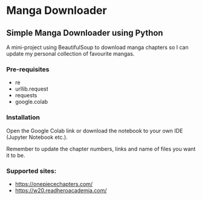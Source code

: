 # Manga Downloader
## Simple Manga Downloader using Python
A mini-project using BeautifulSoup to download manga chapters so I can update my personal collection of favourite mangas.

### Pre-requisites
- re
- urllib.request
- requests
- google.colab

### Installation
Open the Google Colab link or download the notebook to your own IDE (Jupyter Notebook etc.).

Remember to update the chapter numbers, links and name of files you want it to be.


### Supported sites:
- https://onepiecechapters.com/
- https://w20.readheroacademia.com/